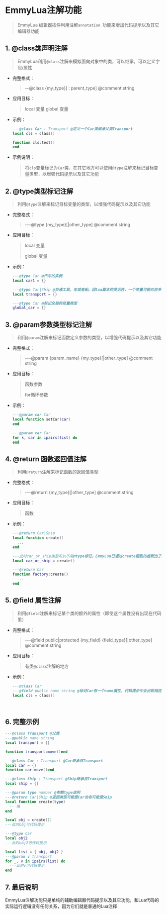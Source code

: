 # EmmyLua注解功能

> EmmyLua 编辑器插件利用注解`annotation `功能来增加代码提示以及其它编辑器功能

## 1. @class类声明注解

> EmmyLua利用`@class`注解来模拟面向对象中的类，可以继承，可以定义字段/属性

* 完整格式：

  > --@class {my_type}[ : parent_type] @comment string

* 应用目标：

  > local 变量
  > global 变量

* 示例：

  ```lua
  ---@class Car : Transport @定义一个Car类继承父类Transport
  local cls = class()

  function cls:test()
  end
  ```

* 示例说明：
  > 将`cls`变量标记为`Car`类，在其它地方可以使用`@type`注解来标记目标变量类型，以增强代码提示以及其它功能


## 2. @type类型标记注解

> 利用`@type`注解来标记目标变量的类型，以增强代码提示以及其它功能

* 完整格式：

  > ---@type {my_type}[|other_type] @comment string

* 应用目标：

  > local 变量
  >
  > global 变量

* 示例：

  ```lua
  ---@type Car @汽车的实例
  local car1 = {}

  ---@type Car|Ship @交通工具，车或者船。因lua脚本的灵活性，一个变量可能对应多个类型，用|符号表示可能的类型
  local transport = {}
  ```

  ```lua
  ---@type Car @标记全局的变量类型
  global_car = {}
  ```

## 3. @param参数类型标记注解

> 利用`@param`注解来标记函数定义参数的类型，以增强代码提示以及其它功能

* 完整格式：

  > ---@param {param_name} {my_type}[|other_type] @comment string

* 应用目标：

  > 函数参数
  >
  > for循环参数

* 示例：

  ```lua
  ---@param car Car
  local function setCar(car)
  end
  ```

  ```lua
  ---@param car Car
  for k, car in ipairs(list) do
  end
  ```

## 4. @return 函数返回值注解

> 利用`@return`注解来标记函数的返回值类型

* 完整格式：

  > ---@return {my_type}[|other_type] @comment string

* 应用目标：

  > 函数

* 示例：

  ```lua
  ---@return Car|Ship
  local function create()
    ...
  end

  ---此时car_or_ship类型可以不用@type标记，EmmyLua已通过create函数的推断出了类型
  local car_or_ship = create()
  ```

  ```lua
  ---@return Car
  function factory:create()
    ...
  end
  ```

## 5. @field 属性注解

> 利用`@field`注解来标记某个类的额外的属性（即使这个属性没有出现在代码里）

* 完整格式：

  > ---@field public|protected {my_field} {field_type}[|other_type] @comment string

* 应用目标：

  > 有类`@class`注解的地方

* 示例：

  ```lua
  ---@class Car
  ---@field public name string @标记Car有一个name属性，代码提示中会出现相应提示
  local cls = class()
  ```

  ​

## 6. 完整示例

```lua
---@class Transport @父类
---@public name string
local transport = {}

function transport:move()end

---@class Car : Transport @Car继承自Transport
local car = {}
function car:move()end

---@class Ship : Transport @Ship继承自Transport
local ship = {}

---@param type number @参数type说明
---@return Car|Ship @返回类型可能是Car也有可能是Ship
local function create(type)
  -- 略
end

local obj = create(1)
---此时obj可代码提示

---@type Car
local obj2
---此时obj2可代码提示

local list = { obj, obj2 }
---@param v Transport
for _, v in ipairs(list) do
  ---此时v可代码提示
end

```

## 7. 最后说明

EmmyLua注解功能只是单纯的辅助编辑器代码提示以及其它功能，和Lua代码的实际运行逻辑没有任何关系，因为它们就是普通的Lua注释